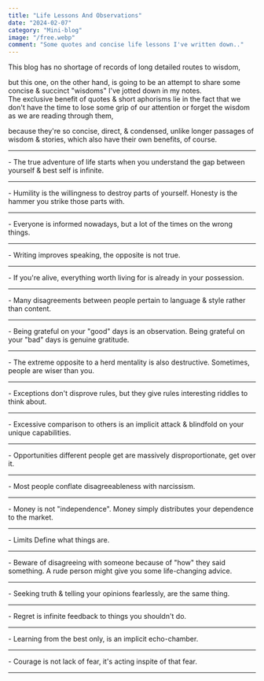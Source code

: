 ```yaml
---
title: "Life Lessons And Observations"
date: "2024-02-07"
category: "Mini-blog"
image: "/free.webp"
comment: "Some quotes and concise life lessons I've written down.."
---
```

This blog has no shortage of records of long detailed routes to wisdom,

but this one, on the other hand, is going to be an attempt to share some concise & succinct "wisdoms" I've jotted down in my notes.
<br>
The exclusive benefit of quotes & short aphorisms lie in the fact that we don't have the time to lose some grip of our attention or forget the wisdom as we are reading through them, 

because they're so concise, direct, & condensed, unlike longer passages of wisdom & stories, which also have their own benefits, of course.
<br>
<hr>
- The true adventure of life starts when you understand the gap between yourself & best self is infinite.
<hr>
- Humility is the willingness to destroy parts of yourself. Honesty is the hammer you strike those parts with.
<hr>
- Everyone is informed nowadays, but a lot of the times on the wrong things.
<hr>
- Writing improves speaking, the opposite is not true.
<hr>
- If you're alive, everything worth living for is already in your possession.
<hr>
- Many disagreements between people pertain to language & style rather than content.
<hr>
- Being grateful on your "good" days is an observation. Being grateful on your "bad" days is genuine gratitude.
<hr>
- The extreme opposite to a herd mentality is also destructive. Sometimes, people are wiser than you.
<hr>
- Exceptions don't disprove rules, but they give rules interesting riddles to think about.
<hr>
- Excessive comparison to others is an implicit attack & blindfold on your unique capabilities.
<hr>
- Opportunities different people get are massively disproportionate, get over it.
<hr>
- Most people conflate disagreeableness with narcissism.
<hr>
- Money is not "independence". Money simply distributes your dependence to the market.
<hr>
- Limits Define what things are. 
<hr>
- Beware of disagreeing with someone because of "how" they said something. A rude person might give you some life-changing advice.
<hr>
- Seeking truth & telling your opinions fearlessly, are the same thing.
<hr>
- Regret is infinite feedback to things you shouldn't do. 
<hr>
- Learning from the best only, is an implicit echo-chamber. 
<hr>
- Courage is not lack of fear, it's acting inspite of that fear.

<hr>
